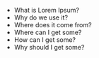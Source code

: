 - What is Lorem Ipsum?
- Why do we use it?
- Where does it come from?
- Where can I get some?
- How can I get some?
- Why should I get some?
